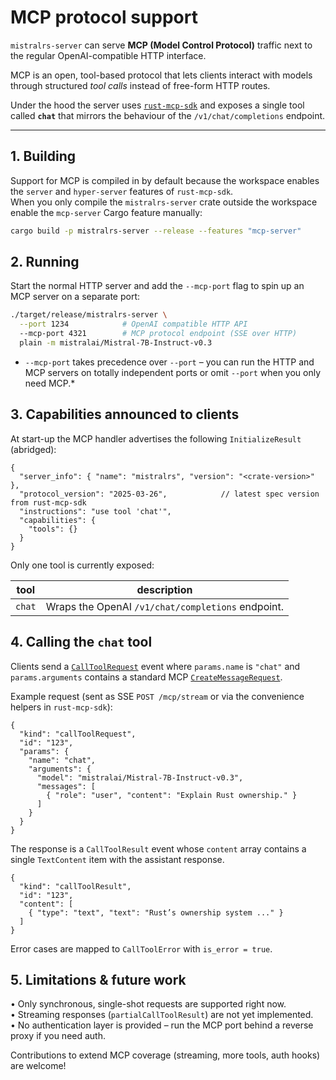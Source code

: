 # MCP protocol support

`mistralrs-server` can serve **MCP (Model Control Protocol)** traffic next to the regular OpenAI-compatible HTTP interface.  

MCP is an open, tool-based protocol that lets clients interact with models through structured *tool calls* instead of free-form HTTP routes.  

Under the hood the server uses [`rust-mcp-sdk`](https://crates.io/crates/rust-mcp-sdk) and exposes a single tool called **`chat`** that mirrors the behaviour of the `/v1/chat/completions` endpoint.

---

## 1. Building

Support for MCP is compiled in by default because the workspace enables the `server` and `hyper-server` features of `rust-mcp-sdk`.  
When you only compile the `mistralrs-server` crate outside the workspace enable the `mcp-server` Cargo feature manually:

```bash
cargo build -p mistralrs-server --release --features "mcp-server"
```

## 2. Running

Start the normal HTTP server and add the `--mcp-port` flag to spin up an MCP server on a separate port:

```bash
./target/release/mistralrs-server \
  --port 1234            # OpenAI compatible HTTP API
  --mcp-port 4321        # MCP protocol endpoint (SSE over HTTP)
  plain -m mistralai/Mistral-7B-Instruct-v0.3
```

* `--mcp-port` takes precedence over `--port` – you can run the HTTP and MCP servers on totally independent ports or omit `--port` when you only need MCP.*

## 3. Capabilities announced to clients

At start-up the MCP handler advertises the following `InitializeResult` (abridged):

```jsonc
{
  "server_info": { "name": "mistralrs", "version": "<crate-version>" },
  "protocol_version": "2025-03-26",            // latest spec version from rust-mcp-sdk
  "instructions": "use tool 'chat'",
  "capabilities": {
    "tools": {}
  }
}
```

Only one tool is currently exposed:

| tool | description                                          |
|------|------------------------------------------------------|
| `chat` | Wraps the OpenAI `/v1/chat/completions` endpoint. |

## 4. Calling the `chat` tool

Clients send a [`CallToolRequest`](https://docs.rs/rust-mcp-schema/latest/rust_mcp_schema/struct.CallToolRequest.html) event where `params.name` is `"chat"` and `params.arguments` contains a standard MCP [`CreateMessageRequest`](https://docs.rs/rust-mcp-schema/latest/rust_mcp_schema/struct.CreateMessageRequest.html).

Example request (sent as SSE `POST /mcp/stream` or via the convenience helpers in `rust-mcp-sdk`):

```jsonc
{
  "kind": "callToolRequest",
  "id": "123",
  "params": {
    "name": "chat",
    "arguments": {
      "model": "mistralai/Mistral-7B-Instruct-v0.3",
      "messages": [
        { "role": "user", "content": "Explain Rust ownership." }
      ]
    }
  }
}
```

The response is a `CallToolResult` event whose `content` array contains a single `TextContent` item with the assistant response.

```jsonc
{
  "kind": "callToolResult",
  "id": "123",
  "content": [
    { "type": "text", "text": "Rust’s ownership system ..." }
  ]
}
```

Error cases are mapped to `CallToolError` with `is_error = true`.

## 5. Limitations & future work

• Only synchronous, single-shot requests are supported right now.  
• Streaming responses (`partialCallToolResult`) are not yet implemented.  
• No authentication layer is provided – run the MCP port behind a reverse proxy if you need auth.

Contributions to extend MCP coverage (streaming, more tools, auth hooks) are welcome!
